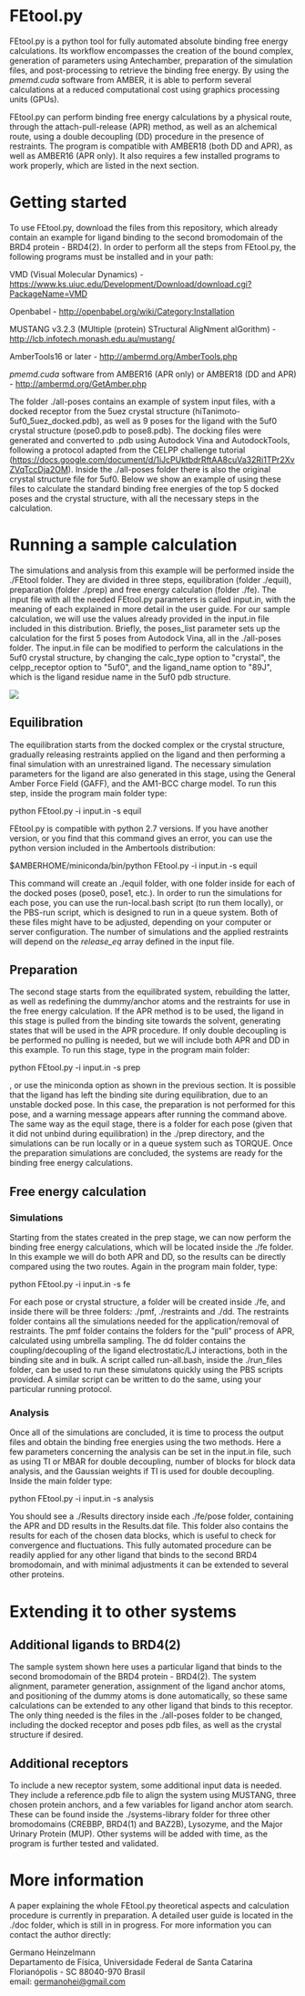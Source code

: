 # FEtool.py

FEtool.py is a python tool for fully automated absolute binding free energy calculations. Its workflow encompasses the creation of the bound complex, generation of parameters using Antechamber, preparation of the simulation files, and post-processing to retrieve the binding free energy. By using the _pmemd.cuda_ software from AMBER, it is able to perform several calculations at a reduced computational cost using graphics processing units (GPUs).


FEtool.py can perform binding free energy calculations by a physical route, through the attach-pull-release (APR) method, as well as an alchemical route, using a double decoupling (DD) procedure in the presence of restraints. The program is compatible with AMBER18 (both DD and APR), as well as AMBER16 (APR only). It also requires a few installed programs to work properly, which are listed in the next section. 

# Getting started

To use FEtool.py, download the files from this repository, which already contain an example for ligand binding to the second bromodomain of the BRD4 protein - BRD4(2). In order to perform all the steps from FEtool.py, the following programs must be installed and in your path:

VMD (Visual Molecular Dynamics) - https://www.ks.uiuc.edu/Development/Download/download.cgi?PackageName=VMD

Openbabel - http://openbabel.org/wiki/Category:Installation

MUSTANG v3.2.3 (MUltiple (protein) STructural AligNment alGorithm) - http://lcb.infotech.monash.edu.au/mustang/

AmberTools16 or later - http://ambermd.org/AmberTools.php

_pmemd.cuda_ software from AMBER16 (APR only) or AMBER18 (DD and APR) - http://ambermd.org/GetAmber.php 

The folder ./all-poses contains an example of system input files, with a docked receptor from the 5uez crystal structure (hiTanimoto-5uf0_5uez_docked.pdb), as well as 9 poses for the ligand with the 5uf0 crystal structure (pose0.pdb to pose8.pdb). The docking files were generated and converted to .pdb using Autodock Vina and AutodockTools, following a protocol adapted from the CELPP challenge tutorial (https://docs.google.com/document/d/1iJcPUktbdrRftAA8cuVa32Ri1TPr2XvZVqTccDja2OM). Inside the ./all-poses folder there is also the original crystal structure file for 5uf0. Below we show an example of using these files to calculate the standard binding free energies of the top 5 docked poses and the crystal structure, with all the necessary steps in the calculation. 

# Running a sample calculation

The simulations and analysis from this example will be performed inside the ./FEtool folder. They are divided in three steps, equilibration (folder ./equil), preparation (folder ./prep) and free energy calculation (folder ./fe). The input file with all the needed FEtool.py parameters is called input.in, with the meaning of each explained in more detail in the user guide. For our sample calculation, we will use the values already provided in the input.in file included in this distribution. Briefly, the poses_list parameter sets up the calculation for the first 5 poses from Autodock Vina, all in the ./all-poses folder. The input.in file can be modified to perform the calculations in the 5uf0 crystal structure, by changing the calc_type option to "crystal", the celpp_receptor option to "5uf0", and the ligand_name option to "89J", which is the ligand residue name in the 5uf0 pdb structure. 

![](doc/workflow.png)

## Equilibration

The equilibration starts from the docked complex or the crystal structure, gradually releasing restraints applied on the ligand and then performing a final simulation with an unrestrained ligand. The necessary simulation parameters for the ligand are also generated in this stage, using the General Amber Force Field (GAFF), and the AM1-BCC charge model. To run this step, inside the program main folder type:

python FEtool.py -i input.in -s equil

FEtool.py is compatible with python 2.7 versions. If you have another version, or you find that this command gives an error, you can use the python version included in the Ambertools distribution:

$AMBERHOME/miniconda/bin/python FEtool.py -i input.in -s equil

This command will create an ./equil folder, with one folder inside for each of the docked poses (pose0, pose1, etc.). In order to run the simulations for each pose, you can use the run-local.bash script (to run them locally), or the PBS-run script, which is designed to run in a queue system. Both of these files might have to be adjusted, depending on your computer or server configuration. The number of simulations and the applied restraints will depend on the _release_eq_ array defined in the input file. 

## Preparation

The second stage starts from the equilibrated system, rebuilding the latter, as well as redefining the dummy/anchor atoms and the restraints for use in the free energy calculation. If the APR method is to be used, the ligand in this stage is pulled from the binding site towards the solvent, generating states that will be used in the APR procedure. If only double decoupling is be performed no pulling is needed, but we will include both APR and DD in this example. To run this stage, type in the program main folder:

python FEtool.py -i input.in -s prep

, or use the miniconda option as shown in the previous section. It is possible that the ligand has left the binding site during equilibration, due to an unstable docked pose. In this case, the preparation is not performed for this pose, and a warning message appears after running the command above. The same way as the equil stage, there is a folder for each pose (given that it did not unbind during equilibration) in the ./prep directory, and the simulations can be run locally or in a queue system such as TORQUE. Once the preparation simulations are concluded, the systems are ready for the binding free energy calculations. 

## Free energy calculation 

### Simulations

Starting from the states created in the prep stage, we can now perform the binding free energy calculations, which will be located inside the ./fe folder. In this example we will do both APR and DD, so the results can be directly compared using the two routes. Again in the program main folder, type:

python FEtool.py -i input.in -s fe

For each pose or crystal structure, a folder will be created inside ./fe, and inside there will be three folders: ./pmf, ./restraints and ./dd. The restraints folder contains all the simulations needed for the application/removal of restraints. The pmf folder contains the folders for the "pull" process of APR, calculated using umbrella sampling. The dd folder contains the coupling/decoupling of the ligand electrostatic/LJ interactions, both in the binding site and in bulk. A script called run-all.bash, inside the ./run_files folder, can be used to run these simulatons quickly using the PBS scripts provided. A similar script can be written to do the same, using your particular running protocol. 

### Analysis

Once all of the simulations are concluded, it is time to process the output files and obtain the binding free energies using the two methods. Here a few parameters concerning the analysis can be set in the input.in file, such as using TI or MBAR for double decoupling, number of blocks for block data analysis, and the Gaussian weights if TI is used for double decoupling. Inside the main folder type:

python FEtool.py -i input.in -s analysis

You should see a ./Results directory inside each ./fe/pose folder, containing the APR and DD results in the Results.dat file. This folder also contains the results for each of the chosen data blocks, which is useful to check for convergence and fluctuations. This fully automated procedure can be readily applied for any other ligand that binds to the second BRD4 bromodomain, and with minimal adjustments it can be extended to several other proteins.

# Extending it to other systems

## Additional ligands to BRD4(2)

The sample system shown here uses a particular ligand that binds to the second bromodomain of the BRD4 protein - BRD4(2). The system alignment, parameter generation, assignment of the ligand anchor atoms, and positioning of the dummy atoms is done automatically, so these same calculations can be extended to any other ligand that binds to this receptor. The only thing needed is the files in the ./all-poses folder to be changed, including the docked receptor and poses pdb files, as well as the crystal structure if desired.     

## Additional receptors

To include a new receptor system, some additional input data is needed. They include a reference.pdb file to align the system using MUSTANG, three chosen protein anchors, and a few variables for ligand anchor atom search. These can be found inside the ./systems-library folder for three other bromodomains (CREBBP, BRD4(1) and BAZ2B), Lysozyme, and the Major Urinary Protein (MUP). Other systems will be added with time, as the program is further tested and validated.    

# More information

A paper explaining the whole FEtool.py theoretical aspects and calculation procedure is currently in preparation. A detailed user guide is located in the ./doc folder, which is still in in progress. For more information you can contact the author directly:

Germano Heinzelmann <br/>
Departamento de Física, Universidade Federal de Santa Catarina <br/>
Florianópolis - SC  88040-970 Brasil <br/>
email: germanohei@gmail.com <br/>




